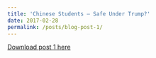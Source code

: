 ```yaml
---
title: 'Chinese Students – Safe Under Trump?'
date: 2017-02-28
permalink: /posts/blog-post-1/
---
```


<a href = "http://chengguo2000.github.io/files/Blog-Posts/1_-_Chinese_Students_–_Safe_Under_Trump.pdf">Download post 1 here</a>
